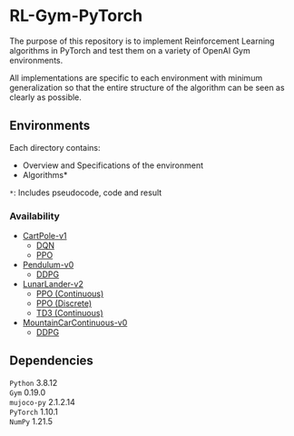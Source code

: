 # RL-Gym-PyTorch

The purpose of this repository is to implement Reinforcement Learning algorithms in PyTorch and test them on a variety
of OpenAI Gym environments.

All implementations are specific to each environment with minimum generalization so that the entire structure of the
algorithm can be seen as clearly as possible.

## Environments

Each directory contains:

- Overview and Specifications of the environment
- Algorithms*

`*`: Includes pseudocode, code and result

### Availability

- [CartPole-v1](https://github.com/lexiconium/RL-Gym-PyTorch/tree/main/CartPole)
    - [DQN](https://github.com/lexiconium/RL-Gym-PyTorch/tree/main/CartPole/DQN)
    - [PPO](https://github.com/lexiconium/RL-Gym-PyTorch/tree/main/CartPole/PPO)
- [Pendulum-v0](https://github.com/lexiconium/RL-Gym-PyTorch/tree/main/Pendulum)
    - [DDPG](https://github.com/lexiconium/RL-Gym-PyTorch/tree/main/Pendulum/DDPG)
- [LunarLander-v2](https://github.com/lexiconium/RL-Gym-PyTorch/tree/main/LunarLander)
    - [PPO (Continuous)](https://github.com/lexiconium/RL-Gym-PyTorch/tree/main/LunarLander/Continuous/PPO)
    - [PPO (Discrete)](https://github.com/lexiconium/RL-Gym-PyTorch/tree/main/LunarLander/Discrete/PPO)
    - [TD3 (Continuous)](https://github.com/lexiconium/RL-Gym-PyTorch/tree/main/LunarLander/Continuous/TD3)
- [MountainCarContinuous-v0](https://github.com/lexiconium/RL-Gym-PyTorch/tree/main/MountainCarContinuous)
    - [DDPG](https://github.com/lexiconium/RL-Gym-PyTorch/tree/main/MountainCarContinuous/DDPG)

## Dependencies

`Python` 3.8.12 \
`Gym` 0.19.0 \
`mujoco-py` 2.1.2.14 \
`PyTorch` 1.10.1 \
`NumPy` 1.21.5
